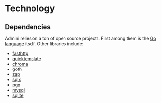 <!--- Code generated by Project Forge, see https://projectforge.dev for details. -->
# Technology

## Dependencies

Admini relies on a ton of open source projects. First among them is the [Go language][1] itself. Other libraries include:

- [fasthttp][2]
- [quicktemplate][3]
- [chroma][4]
- [goth][5]
- [zap][6]
- [sqlx][7]
- [pgx][8]
- [mysql][9]
- [sqlite][10]


[1]: https://golang.org "What a great contribution to the world of engineering"
[2]: https://github.com/valyala/fasthttp "So much faster than the stdlib, and only slightly more annoying to work with"
[3]: https://github.com/valyala/quicktemplate "The only compile-time template engine that lets you control whitespace"
[4]: https://github.com/alecthomas/chroma "Renders a syntax-highlighted table in a surprisingly small amount of time"
[5]: https://github.com/markbates/goth "Handles OAuth for dozens of providers, works every time"
[6]: https://go.uber.org/zap "Crazy fast logging, with a custom encoder to dump tons of debug info"
[7]: https://github.com/jmoiron/sqlx "Provides enhancements to the stdlib's sql package, super handy"
[8]: https://github.com/jackc/pgx "Handles (most of) the crazy types that PostgreSQL supports"
[9]: https://github.com/go-sql-driver/mysql "The Golang MySQL driver, does what it says on the tin"
[10]: https://modernc.org/sqlite "A version of SQLite that was compiled to Go by a machine"
